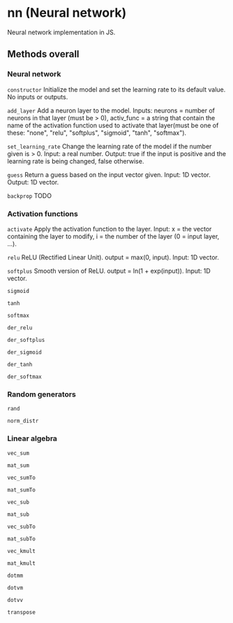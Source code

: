 # nn (Neural network)
Neural network implementation in JS.

## Methods overall
### Neural network
```constructor``` Initialize the model and set the learning rate to its default value. No inputs or outputs.

```add_layer``` Add a neuron layer to the model. Inputs: neurons = number of neurons in that layer (must be > 0), activ_func = a string that contain the name of the activation function used to activate that layer(must be one of these: "none", "relu", "softplus", "sigmoid", "tanh", "softmax"). 

```set_learning_rate``` Change the learning rate of the model if the number given is > 0. Input: a real number. Output: true if the input is positive and the learning rate is being changed, false otherwise.

```guess``` Return a guess based on the input vector given. Input: 1D vector. Output: 1D vector.

```backprop``` TODO

### Activation functions
```activate``` Apply the activation function to the layer. Input: x = the vector containing the layer to modify, i = the number of the layer (0 = input layer, ...).

```relu``` ReLU (Rectified Linear Unit). output = max(0, input). Input: 1D vector.

```softplus``` Smooth version of ReLU. output = ln(1 + exp(input)). Input: 1D vector.

```sigmoid```

```tanh```

```softmax```

```der_relu```

```der_softplus```

```der_sigmoid```

```der_tanh```

```der_softmax```

### Random generators
```rand```

```norm_distr```

### Linear algebra
```vec_sum```

```mat_sum```

```vec_sumTo```

```mat_sumTo```

```vec_sub```

```mat_sub```

```vec_subTo```

```mat_subTo```

```vec_kmult```

```mat_kmult```

```dotmm```

```dotvm```

```dotvv```

```transpose```
